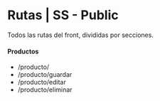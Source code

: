 # Rutas | SS - Public

Todos las rutas del front, divididas por secciones. 

#### Productos  

- /producto/
- /producto/guardar
- /producto/editar
- /producto/eliminar